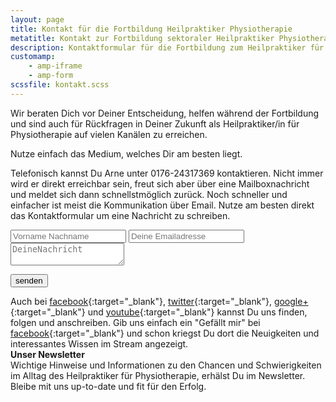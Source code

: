 ```yaml
---
layout: page
title: Kontakt für die Fortbildung Heilpraktiker Physiotherapie
metatitle: Kontakt zur Fortbildung sektoraler Heilpraktiker Physiotherapie
description: Kontaktformular für die Fortbildung zum Heilpraktiker für Physiotherapie
customamp:
    - amp-iframe
    - amp-form
scssfile: kontakt.scss
---
```


Wir beraten Dich vor Deiner Entscheidung, helfen während der Fortbildung und sind auch für Rückfragen in Deiner Zukunft als Heilpraktiker/in für Physiotherapie auf vielen Kanälen zu erreichen.

Nutze einfach das Medium, welches Dir am besten liegt.

Telefonisch kannst Du Arne unter 0176-24317369 kontaktieren. Nicht immer wird er direkt erreichbar sein, freut sich aber über eine Mailboxnachricht und meldet sich dann schnellstmöglich zurück.
Noch schneller und einfacher ist meist die Kommunikation über Email.
Nutze am besten direkt das Kontaktformular um eine Nachricht zu schreiben.
<form id="kontaktform" method="POST" action-xhr="https://formspree.io/arne.broedel@gmail.com">
   <input name="Name" placeholder="Vorname Nachname" type="text">
  <input name="email" placeholder="Deine Emailadresse" type="email">
  <textarea name="Nachricht" placeholder="DeineNachricht"></textarea>
  <input type="hidden" name="_next" value="https://heilpraktiker-physiotherapie.com" />
  <input type="hidden" name="_subject" value="Deine Nachricht an heilpraktiker-physiotherapie.com" />
  <input type="hidden" name="_language" value="de" />

  <button type="submit">senden</button>
</form>

Auch bei [facebook]({{site.facebook_url}}){:target="_blank"}, [twitter]({{site.twitter_url}}){:target="_blank"}, [google+]({{site.googleplus_url}}){:target="_blank"} und [youtube]({{site.youtube_url}}){:target="_blank"} kannst Du uns finden, folgen und anschreiben.
Gib uns einfach ein "Gefällt mir" bei [facebook]({{site.facebook_url}}){:target="_blank"} und schon kriegst Du dort die Neuigkeiten und interessantes Wissen im Stream angezeigt.
<br/>
<strong>Unser Newsletter</strong> <br/>
Wichtige Hinweise und Informationen zu den Chancen und Schwierigkeiten im Alltag des Heilpraktiker für Physiotherapie, erhälst Du im Newsletter. <br/>
Bleibe mit uns up-to-date und fit für den Erfolg. <br/>
<amp-iframe id="newsletterform" src="https://arnold85.github.io/websiteassets/mailchimpform/newslettersignup.html" width="500" height="363" layout="responsive" sandbox="allow-forms allow-scripts"><amp-img layout="fill" src="/assets/images/KontaktPlaceholder.jpg" placeholder></amp-img></amp-iframe>
 








